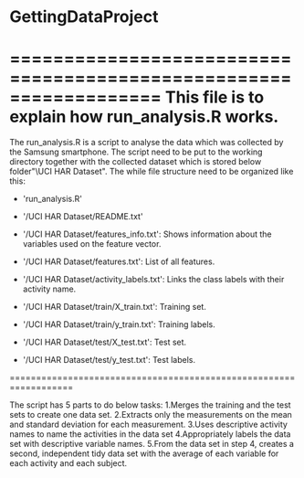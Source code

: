 # GettingDataProject
==================================================================
This file is to explain how run_analysis.R works.
==================================================================

The run_analysis.R is a script to analyse the data which was collected by the Samsung smartphone. The script need to be put to the working directory together with the 
collected dataset which is stored below folder"\UCI HAR Dataset". The while file structure need to be organized like this:

- 'run_analysis.R'

- '/UCI HAR Dataset/README.txt'

- '/UCI HAR Dataset/features_info.txt': Shows information about the variables used on the feature vector.

- '/UCI HAR Dataset/features.txt': List of all features.

- '/UCI HAR Dataset/activity_labels.txt': Links the class labels with their activity name.

- '/UCI HAR Dataset/train/X_train.txt': Training set.

- '/UCI HAR Dataset/train/y_train.txt': Training labels.

- '/UCI HAR Dataset/test/X_test.txt': Test set.

- '/UCI HAR Dataset/test/y_test.txt': Test labels.

==================================================================

The script has 5 parts to do below tasks:
1.Merges the training and the test sets to create one data set.
2.Extracts only the measurements on the mean and standard deviation for each measurement. 
3.Uses descriptive activity names to name the activities in the data set
4.Appropriately labels the data set with descriptive variable names. 
5.From the data set in step 4, creates a second, independent tidy data set with the average of each variable for each activity and each subject.
